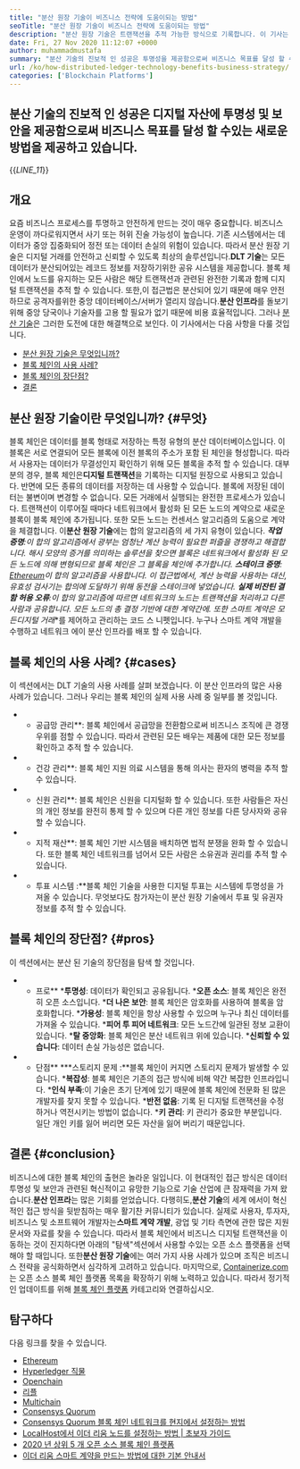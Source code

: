 ```yaml
---
title: "분산 원장 기술이 비즈니스 전략에 도움이되는 방법" 
seoTitle: "분산 원장 기술이 비즈니스 전략에 도움이되는 방법" 
description: "분산 원장 기술은 트랜잭션을 추적 가능한 방식으로 기록합니다. 이 기사는 분산 기술이 비즈니스에 미치는 영향에 대해 이야기합니다." 
date: Fri, 27 Nov 2020 11:12:07 +0000
author: muhammadmustafa
summary: "분산 기술의 진보적 인 성공은 투명성을 제공함으로써 비즈니스 목표를 달성 할 수있는 새로운 방법을 제공하고 있습니다. 디지털 자산에 대한 보안." 
url: /ko/how-distributed-ledger-technology-benefits-business-strategy/
categories: ['Blockchain Platforms']
---
```


## 분산 기술의 진보적 인 성공은 디지털 자산에 투명성 및 보안을 제공함으로써 비즈니스 목표를 달성 할 수있는 새로운 방법을 제공하고 있습니다.
{{_LINE_11_}}

## 개요
요즘 비즈니스 프로세스를 투명하고 안전하게 만드는 것이 매우 중요합니다. 비즈니스 운영이 까다로워지면서 사기 또는 허위 진술 가능성이 높습니다. 기존 시스템에서는 데이터가 중앙 집중화되어 정전 또는 데이터 손실의 위험이 있습니다. 따라서 분산 원장 기술은 디지털 거래를 안전하고 신뢰할 수 있도록 최상의 솔루션입니다.**DLT 기술**는 모든 데이터가 분산되어있는 레코드 정보를 저장하기위한 공유 시스템을 제공합니다. 블록 체인에서 노드를 유지하는 모든 사람은 해당 트랜잭션과 관련된 완전한 기록과 함께 디지털 트랜잭션을 추적 할 수 있습니다. 또한,이 접근법은 분산되어 있기 때문에 매우 안전하므로 공격자를위한 중앙 데이터베이스/서버가 열리지 않습니다.**분산 인프라**를 돌보기 위해 중앙 당국이나 기술자를 고용 할 필요가 없기 때문에 비용 효율적입니다. 그러나 [분산 기술][1]은 그러한 도전에 대한 해결책으로 보인다.
이 기사에서는 다음 사항을 다룰 것입니다.
  * [분산 원장 기술은 무엇입니까?][2]
  * [블록 체인의 사용 사례?][3]
  * [블록 체인의 장단점?][4]
  * [결론][5]

## 분산 원장 기술이란 무엇입니까?   {#무엇}
블록 체인은 데이터를 블록 형태로 저장하는 특정 유형의 분산 데이터베이스입니다. 이 블록은 서로 연결되어 모든 블록에 이전 블록의 주소가 포함 된 체인을 형성합니다. 따라서 사용자는 데이터가 무결성인지 확인하기 위해 모든 블록을 추적 할 수 있습니다. 대부분의 경우, 블록 체인은**디지털 트랜잭션**을 기록하는 디지털 원장으로 사용되고 있습니다. 반면에 모든 종류의 데이터를 저장하는 데 사용할 수 있습니다. 블록에 저장된 데이터는 불변이며 변경할 수 없습니다.
모든 거래에서 실행되는 완전한 프로세스가 있습니다. 트랜잭션이 이루어질 때마다 네트워크에서 활성화 된 모든 노드의 계약으로 새로운 블록이 블록 체인에 추가됩니다. 또한 모든 노드는 컨센서스 알고리즘의 도움으로 계약을 체결합니다. 이**분산 원장 기술**에는 합의 알고리즘의 세 가지 유형이 있습니다.
***작업 증명**:이 합의 알고리즘에서 광부는 엄청난 계산 능력이 필요한 퍼즐을 경쟁하고 해결합니다. 해시 모양의 증거를 의미하는 솔루션을 찾으면 블록은 네트워크에서 활성화 된 모든 노드에 의해 변형되므로 블록 체인은 그 블록을 체인에 추가합니다.
***스테이크 증명**: [Ethereum][6]이 합의 알고리즘을 사용합니다. 이 접근법에서, 계산 능력을 사용하는 대신, 유효성 검사기는 합의에 도달하기 위해 동전을 스테이크에 넣었습니다.
***실제 비잔틴 결함 허용 오류**:이 합의 알고리즘에 따르면 네트워크의 노드는 트랜잭션을 처리하고 다른 사람과 공유합니다. 모든 노드의 총 결정 기반에 대한 계약간에.
또한 스마트 계약은 모든**디지털 거래**를 제어하고 관리하는 코드 스 니펫입니다. 누구나 스마트 계약 개발을 수행하고 네트워크 에이 분산 인프라를 배포 할 수 있습니다.

## 블록 체인의 사용 사례?   {#cases}
이 섹션에서는 DLT 기술의 사용 사례를 살펴 보겠습니다. 이 분산 인프라의 많은 사용 사례가 있습니다. 그러나 우리는 블록 체인의 실제 사용 사례 중 일부를 볼 것입니다.
* * 공급망 관리**: 블록 체인에서 공급망을 전환함으로써 비즈니스 조직에 큰 경쟁 우위를 점할 수 있습니다. 따라서 관련된 모든 배우는 제품에 대한 모든 정보를 확인하고 추적 할 수 있습니다.
* * 건강 관리**: 블록 체인 지원 의료 시스템을 통해 의사는 환자의 병력을 추적 할 수 있습니다.
* * 신원 관리**: 블록 체인은 신원을 디지털화 할 수 있습니다. 또한 사람들은 자신의 개인 정보를 완전히 통제 할 수 있으며 다른 개인 정보를 다른 당사자와 공유 할 수 있습니다.
* * 지적 재산**: 블록 체인 기반 시스템을 배치하면 법적 분쟁을 완화 할 수 있습니다. 또한 블록 체인 네트워크를 넘어서 모든 사람은 소유권과 권리를 추적 할 수 있습니다.
* * 투표 시스템 :**블록 체인 기술을 사용한 디지털 투표는 시스템에 투명성을 가져올 수 있습니다. 무엇보다도 참가자는이 분산 원장 기술에서 투표 및 유권자 정보를 추적 할 수 있습니다.

## 블록 체인의 장단점?   {#pros}
이 섹션에서는 분산 된 기술의 장단점을 탐색 할 것입니다.
* * 프로**
***투명성**: 데이터가 확인되고 공유됩니다.
***오픈 소스**: 블록 체인은 완전히 오픈 소스입니다.
***더 나은 보안**: 블록 체인은 암호화를 사용하여 블록을 암호화합니다.
***가용성**: 블록 체인을 항상 사용할 수 있으며 누구나 최신 데이터를 가져올 수 있습니다.
***피어 투 피어 네트워크**: 모든 노드간에 일관된 정보 교환이 있습니다.
***탈 중앙화**: 블록 체인은 분산 네트워크 위에 있습니다.
***신뢰할 수 있습니다**: 데이터 손실 가능성은 없습니다.
* * 단점**
***스토리지 문제 :**블록 체인이 커지면 스토리지 문제가 발생할 수 있습니다.
***복잡성**: 블록 체인은 기존의 접근 방식에 비해 약간 복잡한 인프라입니다.
***인식 부족**:이 기술은 초기 단계에 있기 때문에 블록 체인에 전문화 된 많은 개발자를 찾지 못할 수 있습니다.
***반전 없음**: 기록 된 디지털 트랜잭션을 수정하거나 역전시키는 방법이 없습니다.
***키 관리**: 키 관리가 중요한 부분입니다. 일단 개인 키를 잃어 버리면 모든 자산을 잃어 버리기 때문입니다.

## 결론   {#conclusion}
비즈니스에 대한 블록 체인의 출현은 놀라운 일입니다. 이 현대적인 접근 방식은 데이터 투명성 및 보안과 관련된 혁신적이고 유망한 기능으로 기술 산업에 큰 잠재력을 가져 왔습니다.**분산 인프라**는 많은 기회를 얻었습니다. 다행히도,**분산 기술**의 세계 에서이 혁신적인 접근 방식을 뒷받침하는 매우 활기찬 커뮤니티가 있습니다. 실제로 사용자, 투자자, 비즈니스 및 소프트웨어 개발자는**스마트 계약 개발**, 광업 및 기타 측면에 관한 많은 지원 문서와 자료를 찾을 수 있습니다. 따라서 블록 체인에서 비즈니스 디지털 트랜잭션을 이동하는 것이 진지하다면 아래의 "탐색"섹션에서 사용할 수있는 오픈 소스 플랫폼을 선택해야 할 때입니다.
또한**분산 원장 기술**에는 여러 가지 사용 사례가 있으며 조직은 비즈니스 전략을 공식화하면서 심각하게 고려하고 있습니다. 마지막으로, [Containerize.com][7]는 오픈 소스 블록 체인 플랫폼 목록을 확장하기 위해 노력하고 있습니다. 따라서 정기적 인 업데이트를 위해 [블록 체인 플랫폼][1] 카테고리와 연결하십시오.

## 탐구하다
다음 링크를 찾을 수 있습니다.
  * [Ethereum][6]
  * [Hyperledger 직물][8]
  * [Openchain][9]
  * [리플][10]
  * [Multichain][11]
  * [Consensys Quorum][12]
  * [Consensys Quorum 블록 체인 네트워크를 현지에서 설정하는 방법][13]
  * [LocalHost에서 이더 리움 노드를 설정하는 방법 | 초보자 가이드][14]
  * [2020 년 상위 5 개 오픈 소스 블록 체인 플랫폼][15]
  * [이더 리움 스마트 계약을 만드는 방법에 대한 기본 안내서][16]

  
[1]: https://products.containerize.com/blockchain-platforms/
[2]: #what
[3]: #cases
[4]: #pros
[5]: #conclusion
[6]: https://products.containerize.com/blockchain-platforms/ethereum
[7]: https://www.containerize.com/
[8]: https://products.containerize.com/blockchain-platforms/hyperledger-fabric
[9]: https://products.containerize.com/blockchain-platforms/openchain
[10]: https://products.containerize.com/blockchain-platforms/ripple
[11]: https://products.containerize.com/blockchain-platforms/multichain
[12]: https://products.containerize.com/blockchain-platforms/consensys-quorum
[13]: https://blog.containerize.com/blockchain-platforms/how-to-setup-consensys-quorum-blockchain-network-locally/
[14]: https://blog.containerize.com/blockchain-platforms/what-is-testnet-how-to-deploy-it-ethereum-testnet/
[15]: https://blog.containerize.com/blockchain-platforms/top-5-open-source-blockchain-platforms-in-2020/
[16]: https://blog.containerize.com/
